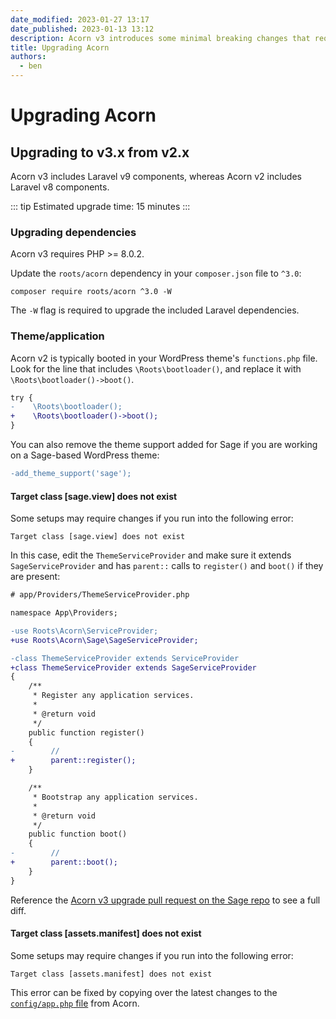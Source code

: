 ```yaml
---
date_modified: 2023-01-27 13:17
date_published: 2023-01-13 13:12
description: Acorn v3 introduces some minimal breaking changes that require updates when coming from Acorn v2.
title: Upgrading Acorn
authors:
  - ben
---
```


# Upgrading Acorn

## Upgrading to v3.x from v2.x

Acorn v3 includes Laravel v9 components, whereas Acorn v2 includes Laravel v8 components.

::: tip
Estimated upgrade time: 15 minutes
:::

### Upgrading dependencies

Acorn v3 requires PHP >= 8.0.2.

Update the `roots/acorn` dependency in your `composer.json` file to `^3.0`:

```shell
composer require roots/acorn ^3.0 -W
```

The `-W` flag is required to upgrade the included Laravel dependencies.

### Theme/application

Acorn v2 is typically booted in your WordPress theme's `functions.php` file. Look for the line that includes `\Roots\bootloader()`, and replace it with `\Roots\bootloader()->boot()`.

```diff
try {
-    \Roots\bootloader();
+    \Roots\bootloader()->boot();
}
```

You can also remove the theme support added for Sage if you are working on a Sage-based WordPress theme:

```diff
-add_theme_support('sage');
```

#### Target class [sage.view] does not exist

Some setups may require changes if you run into the following error:

```plaintext
Target class [sage.view] does not exist
```

In this case, edit the `ThemeServiceProvider` and make sure it extends `SageServiceProvider` and has `parent::` calls to `register()` and `boot()` if they are present:

```diff
# app/Providers/ThemeServiceProvider.php

namespace App\Providers;

-use Roots\Acorn\ServiceProvider;
+use Roots\Acorn\Sage\SageServiceProvider;

-class ThemeServiceProvider extends ServiceProvider
+class ThemeServiceProvider extends SageServiceProvider
{
    /**
     * Register any application services.
     *
     * @return void
     */
    public function register()
    {
-        //
+        parent::register();
    }

    /**
     * Bootstrap any application services.
     *
     * @return void
     */
    public function boot()
    {
-        //
+        parent::boot();
    }
}
```

Reference the [Acorn v3 upgrade pull request on the Sage repo](https://github.com/roots/sage/pull/3097) to see a full diff.

#### Target class [assets.manifest] does not exist

Some setups may require changes if you run into the following error:

```plaintext
Target class [assets.manifest] does not exist
```

This error can be fixed by copying over the latest changes to the [`config/app.php` file](https://github.com/roots/acorn/blob/67cce76e6ca13e28acaced3333d77e2f779b07a3/config/app.php) from Acorn.

